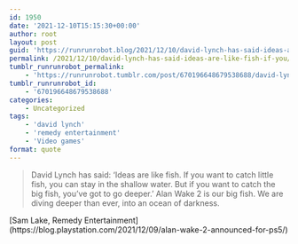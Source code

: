 ```yaml
---
id: 1950
date: '2021-12-10T15:15:30+00:00'
author: root
layout: post
guid: 'https://runrunrobot.blog/2021/12/10/david-lynch-has-said-ideas-are-like-fish-if-you/'
permalink: /2021/12/10/david-lynch-has-said-ideas-are-like-fish-if-you/
tumblr_runrunrobot_permalink:
    - 'https://runrunrobot.tumblr.com/post/670196648679538688/david-lynch-has-said-ideas-are-like-fish-if-you'
tumblr_runrunrobot_id:
    - '670196648679538688'
categories:
    - Uncategorized
tags:
    - 'david lynch'
    - 'remedy entertainment'
    - 'Video games'
format: quote
---
```


> David Lynch has said: ‘Ideas are like fish. If you want to catch little fish, you can stay in the shallow water. But if you want to catch the big fish, you’ve got to go deeper.’ Alan Wake 2 is our big fish. We are diving deeper than ever, into an ocean of darkness.

<div class="attribution">[Sam Lake, Remedy Entertainment](https://blog.playstation.com/2021/12/09/alan-wake-2-announced-for-ps5/)</div>